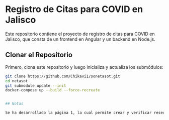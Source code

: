 # Registro de Citas para COVID en Jalisco

Este repositorio contiene el proyecto de registro de citas para COVID en Jalisco, que consta de un frontend en Angular y un backend en Node.js.


## Clonar el Repositorio

Primero, clona este repositorio y luego inicializa y actualiza los submódulos:

```bash
git clone https://github.com/Chikavi1/sonetasot.git
cd netasot
git submodule update --init
docker-compose up --build --force-recreate


## Notas

Se ha desarrollado la página 1, la cual permite crear y verificar reservaciones utilizando el CURP. Los demás puntos de API pueden ser utilizados con Postman. Quedo a disposición para cualquier consulta o sugerencia que puedas tener.